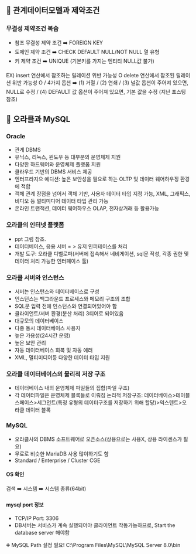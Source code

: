 ## 📝 관계데이터모델과 제약조건
### 무결성 제약조건 복습 
- 참조 무결성 제약 조건 ➡️ FOREIGN KEY
- 도메인 제약 조건 ➡️ CHECK DEFAULT NULL/NOT NULL 열 유형
- 키 제약 조건 ➡️ UNIQUE (기본키를 가지는 엔티티 NULL값 불가)

EX) insert 연산에서 참조하는 릴레이션 위반 가능성 O
delete 연산에서 참조된 릴레이션 위반 가능성 O / 4가지 옵션 ➡️ (1) 거절 / (2) 연쇄 / (3) 널값 옵션이 주어져 있으면, NULL로 수정 / (4) DEFAULT 값 옵션이 주어져 있으면, 기본 값을 수정 (지난 포스팅 참조)

## 📝 오라클과 MySQL
### Oracle
- 관계 DBMS
- 유닉스, 리눅스, 윈도우 등 대부분의 운영체제 지원
- 다양한 하드웨어와 운영체제 플랫폼 지원
- 클라우드 기반의 DBMS 서비스 제공
- 엔터프라지으 에디션: 높은 보안성을 필요로 하는 OLTP 및 데이터 웨어하우징 환경에 적합 
- 객체 관계 장점을 넘어서 객체 기반, 사용자 데이터 타입 지정 가능, XML, 그래픽스, 비디오 등 멀티미디어 데이터 타입 관리 가능
- 온라인 트랜잭션, 데이터 웨어하우스 OLAP, 전자상거래 등 활용가능

### 오라클의 인터넷 플랫폼
- ppt 그림 참조.
- 데이터베이스, 응용 서버 = > 유저 인퍼테이스를 처리
- 개발 도구: 오라클 디벨로퍼(서버에 접속해서 네비게이션, sql문 작성, 각종 권한 및 데이터 처리 가능한 인터페이스 툴)

### 오라클 서버와 인스턴스
- 서버는 인스턴스와 데이터베이스로 구성
- 인스턴스는 백그라운드 프로세스와 메모리 구조의 조합
- SQL문 입력 전에 인스턴스와 연결되어있어야 함
- 클라이언트/서버 환경(분산 처리) 3티어로 되어있음
- 대규모의 데이터베이스
- 다중 동시 데이터베이스 사용자
- 높은 가용성(24시간 운영)
- 높은 보안 관리
- 자동 데이터베이스 회복 및 자동 에러
- XML, 멀티미디어등 다양한 데이터 타입 지원

### 오라클 데이터베이스의 물리적 저장 구조
- 데이터베이스 내의 운영체제 파일들의 집합(파일 구조)
- 각 데이터파일은 운영체제 블록들로 이뤄짐
논리적 저장구조: 데이터베이스>테이블스페이스>세그먼트(특정 유형의 데이터구조를 저장하기 위해 할당)>익스텐트>오라클 데이터 블록

### MySQL
- 오라클사의 DBMS 소프트웨어로 오픈소스(상용으로는 사용X, 상용 라이센스가 필요)
- 무료로 비슷한 MariaDB 사용 많이하기도 함
- Standard / Enterprise / Cluster CGE

#### OS 확인
검색 ➡️ 시스템 ➡️ 시스템 종류(64bit)

#### mysql port 정보
- TCP/IP Port: 3306
- DB서버는 서비스가 계속 실행되어야 클라이언트 작동가능하므로,
Start the database server 해야함
 
➕ MySQL Path 설정 필요!
C:\Program Files\MySQL\MySQL Server 8.0\bin
